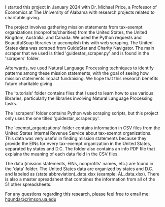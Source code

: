 I started this project in January 2024 with Dr. Michael Price, a Professor of Economics at The University of Alabama with research projects related to charitable giving.

The project involves gathering mission statements from tax-exempt organizations (nonprofits/charities) from the United States, the United Kingdom, Australia, and Canada. We used the Python requests and BeautifulSoup libraries to accomplish this with web scraping. The United States data was scraped from GuideStar and Charity Navigator. The main scraper that we used is titled 'guidestar_scraper.py' and is found in the 'scrapers' folder. 

Afterwards, we used Natural Language Processing techniques to identify patterns among these mission statements, with the goal of seeing how mission statements impact fundraising. We hope that this research benefits future charitable giving.

The 'tutorials' folder contains files that I used to learn how to use various libraries, particularly the libraries involving Natural Language Processing tasks. 

The 'scrapers' folder contains Python web scraping scripts, but this project only uses the one titled 'guidestar_scraper.py'.

The 'exempt_organizations' folder contains information in CSV files from the United States Internal Revenue Service about tax-exempt organizations. This data was very useful in finding mission statements because they provide the EINs for every tax-exempt organization in the United States, separated by states and D.C. The folder also contains an info PDF file that explains the meaning of each data field in the CSV files.

The data (mission statements, EINs, nonprofits' names, etc.) are found in the 'data' folder. The United States data are organized by states and D.C. and labeled as (state abbreviation)_data.xlsx (example: AL_data.xlsx). There is also a master spreadsheet that combines the information from all of the 51 other spreadsheets.

For any questions regarding this research, please feel free to email me: hgunda@crimson.ua.edu